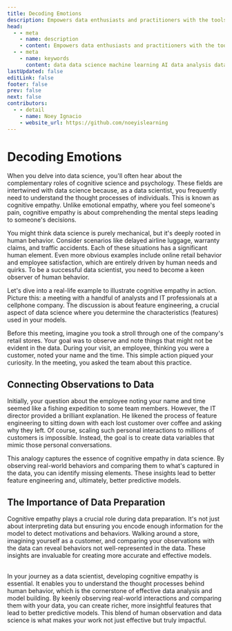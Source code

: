 ```yaml
---
title: Decoding Emotions
description: Empowers data enthusiasts and practitioners with the tools and knowledge to unlock the potential of data.
head:
  - - meta
    - name: description
    - content: Empowers data enthusiasts and practitioners with the tools and knowledge to unlock the potential of data.
  - - meta
    - name: keywords
      content: data data science machine learning AI data analysis data-driven data enthusiasts data practitioners
lastUpdated: false
editLink: false
footer: false
prev: false
next: false
contributors:
  - - detail
    - name: Noey Ignacio
    - website_url: https://github.com/noeyislearning
---
```


# Decoding Emotions

When you delve into data science, you'll often hear about the complementary roles of cognitive science and psychology. These fields are intertwined with data science because, as a data scientist, you frequently need to understand the thought processes of individuals. This is known as cognitive empathy. Unlike emotional empathy, where you feel someone's pain, cognitive empathy is about comprehending the mental steps leading to someone's decisions.

You might think data science is purely mechanical, but it's deeply rooted in human behavior. Consider scenarios like delayed airline luggage, warranty claims, and traffic accidents. Each of these situations has a significant human element. Even more obvious examples include online retail behavior and employee satisfaction, which are entirely driven by human needs and quirks. To be a successful data scientist, you need to become a keen observer of human behavior.

Let's dive into a real-life example to illustrate cognitive empathy in action. Picture this: a meeting with a handful of analysts and IT professionals at a cellphone company. The discussion is about feature engineering, a crucial aspect of data science where you determine the characteristics (features) used in your models.

Before this meeting, imagine you took a stroll through one of the company's retail stores. Your goal was to observe and note things that might not be evident in the data. During your visit, an employee, thinking you were a customer, noted your name and the time. This simple action piqued your curiosity. In the meeting, you asked the team about this practice.

## Connecting Observations to Data

Initially, your question about the employee noting your name and time seemed like a fishing expedition to some team members. However, the IT director provided a brilliant explanation. He likened the process of feature engineering to sitting down with each lost customer over coffee and asking why they left. Of course, scaling such personal interactions to millions of customers is impossible. Instead, the goal is to create data variables that mimic those personal conversations.

This analogy captures the essence of cognitive empathy in data science. By observing real-world behaviors and comparing them to what's captured in the data, you can identify missing elements. These insights lead to better feature engineering and, ultimately, better predictive models.

## The Importance of Data Preparation

Cognitive empathy plays a crucial role during data preparation. It's not just about interpreting data but ensuring you encode enough information for the model to detect motivations and behaviors. Walking around a store, imagining yourself as a customer, and comparing your observations with the data can reveal behaviors not well-represented in the data. These insights are invaluable for creating more accurate and effective models.

<br />
In your journey as a data scientist, developing cognitive empathy is essential. It enables you to understand the thought processes behind human behavior, which is the cornerstone of effective data analysis and model building. By keenly observing real-world interactions and comparing them with your data, you can create richer, more insightful features that lead to better predictive models. This blend of human observation and data science is what makes your work not just effective but truly impactful.
